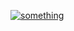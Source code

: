 [![something](https://i.ibb.co/C17pLmK/https-i-ytimg-com-vi-f-Oo-Sb-Uoay-QE-hqdefault.jpg)](https://youtu.be/fOoSbUoayQE "something")
